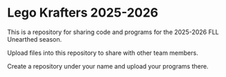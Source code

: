 # Lego Krafters 2025-2026
This is a repository for sharing code and programs for the 2025-2026 FLL Unearthed season.

Upload files into this repository to share with other team members.

Create a repository under your name and upload your programs there.
